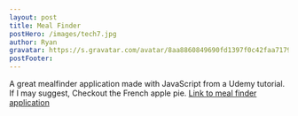 ```yaml
---
layout: post
title: Meal Finder
postHero: /images/tech7.jpg
author: Ryan
gravatar: https://s.gravatar.com/avatar/8aa8860849690fd1397f0c42faa71795?s=80
postFooter:
---
```


A great mealfinder application made with JavaScript from a Udemy tutorial. If I may 
suggest, Checkout the French apple pie. <a href="https://ryanjt.dev/coding/javascript/meal_finder/index.html" target="_blank">Link to meal finder application</a>
